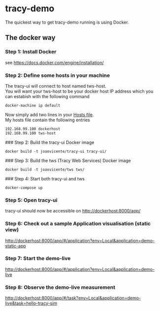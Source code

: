# tracy-demo
The quickest way to get tracy-demo running is using Docker.

## The docker way
### Step 1: Install Docker
see https://docs.docker.com/engine/installation/

### Step 2: Define some hosts in your machine
The tracy-ui will connect to host named tws-host.<br>
You will want your tws-host to be your docker host IP address which you can estabish with the following command
```
docker-machine ip default
```
Now simply add two lines in your <a href="https://en.wikipedia.org/wiki/Hosts_(file)">Hosts file</a>.<br>
My hosts file contain the following entries<br>
```
192.168.99.100 dockerhost
192.168.99.100 tws-host
```

### Step 2: Build the tracy-ui Docker image
```
docker build -t joaovicente/tracy-ui tracy-ui/
```

### Step 3: Build the tws (Tracy Web Services) Docker image
```
docker build -t joaovicente/tws tws/
```

### Step 4: Start both tracy-ui and tws
```
docker-compose up
```

### Step 5: Open tracy-ui
tracy-ui should now be accessible on [http://dockerhost:8000/app/](http://dockerhost:8000/app/)

### Step 6: Check out a sample Application visualisation (static view)
[http://dockerhost:8000/app/#/application?env=Local&application=demo-static-app](http://dockerhost:8000/app/#/application?env=Local&application=demo-static-app)

### Step 7: Start the demo-live
[http://dockerhost:8000/app/#/application?env=Local&application=demo-live](http://dockerhost:8000/app/#/application?env=Local&application=demo-live)

### Step 8: Observe the demo-live measurement
[http://dockerhost:8000/app/#/task?env=Local&application=demo-live&task=hello-tracy-sim](http://dockerhost:8000/app/#/task?env=Local&application=demo-live&task=hello-tracy-sim)


